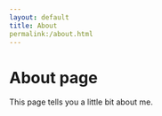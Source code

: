 ```yaml
---
layout: default
title: About
permalink:/about.html
---
```

# About page

This page tells you a little bit about me.
